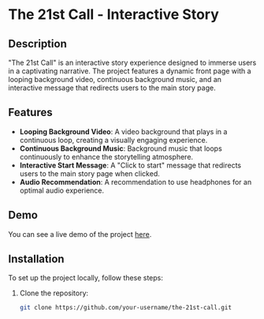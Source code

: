 # The 21st Call - Interactive Story

## Description
"The 21st Call" is an interactive story experience designed to immerse users in a captivating narrative. The project features a dynamic front page with a looping background video, continuous background music, and an interactive message that redirects users to the main story page.

## Features
- **Looping Background Video**: A video background that plays in a continuous loop, creating a visually engaging experience.
- **Continuous Background Music**: Background music that loops continuously to enhance the storytelling atmosphere.
- **Interactive Start Message**: A "Click to start" message that redirects users to the main story page when clicked.
- **Audio Recommendation**: A recommendation to use headphones for an optimal audio experience.

## Demo
You can see a live demo of the project [here](#).

## Installation
To set up the project locally, follow these steps:

1. Clone the repository:
   ```sh
   git clone https://github.com/your-username/the-21st-call.git
